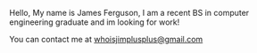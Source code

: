 Hello, My name is James Ferguson, I am a recent BS in computer engineering graduate and im looking for work! 

You can contact me at whoisjimplusplus@gmail.com
